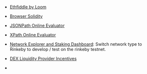 - [Ethfiddle by Loom](https://ethfiddle.com/)

- [Browser Solidity](http://remix.ethereum.org)

- [JSONPath Online Evaluator](https://codebeautify.org/jsonpath-tester)

- [XPath Online Evaluator](http://www.utilities-online.info/xpath)

- [Network Explorer and Staking Dashboard](https://dashboard.dos.network/staking): Switch network type to Rinkeby to develop / test on the rinkeby testnet.

- [DEX Liquidity Provider Incentives](https://lp.dos.network)

- 
